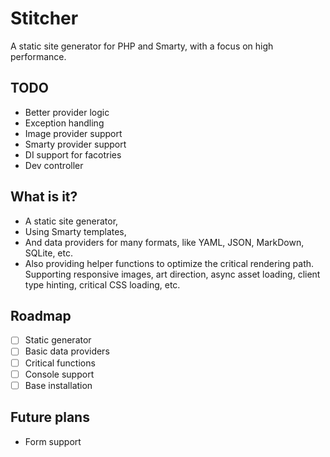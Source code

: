 # Stitcher

A static site generator for PHP and Smarty, with a focus on high performance.

## TODO

- Better provider logic
- Exception handling
- Image provider support
- Smarty provider support
- DI support for facotries
- Dev controller

## What is it?

- A static site generator,
- Using Smarty templates,
- And data providers for many formats, like YAML, JSON, MarkDown, SQLite, etc.
- Also providing helper functions to optimize the critical rendering path. Supporting responsive images, art direction, async asset loading, client type hinting, critical CSS loading, etc.

## Roadmap

- [ ] Static generator
- [ ] Basic data providers
- [ ] Critical functions
- [ ] Console support
- [ ] Base installation

## Future plans

- Form support
